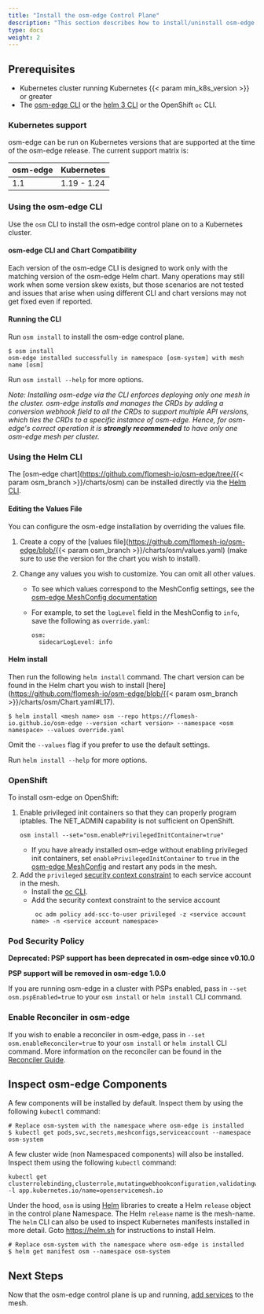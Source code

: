 ```yaml
---
title: "Install the osm-edge Control Plane"
description: "This section describes how to install/uninstall osm-edge on a Kubernetes cluster"
type: docs
weight: 2
---
```


## Prerequisites

- Kubernetes cluster running Kubernetes {{< param min_k8s_version >}} or greater
- The [osm-edge CLI](/docs/guides/cli) or the [helm 3 CLI](https://helm.sh/docs/intro/install/) or the OpenShift `oc` CLI.

### Kubernetes support

osm-edge can be run on Kubernetes versions that are supported at the time of the osm-edge release. The current support matrix is:

| osm-edge          | Kubernetes  |
| ----------------- | ----------- |
| 1.1               | 1.19 - 1.24 |

### Using the osm-edge CLI

Use the `osm` CLI to install the osm-edge control plane on to a Kubernetes cluster.

#### osm-edge CLI and Chart Compatibility

Each version of the osm-edge CLI is designed to work only with the matching version of the osm-edge Helm chart. Many operations may still work when some version skew exists, but those scenarios are not tested and issues that arise when using different CLI and chart versions may not get fixed even if reported.

#### Running the CLI

Run `osm install` to install the osm-edge control plane.

```console
$ osm install
osm-edge installed successfully in namespace [osm-system] with mesh name [osm]
```

Run `osm install --help` for more options.

_Note: Installing osm-edge via the CLI enforces deploying only one mesh in the cluster. osm-edge installs and manages the CRDs by adding a conversion webhook field to all the CRDs to support multiple API versions, which ties the CRDs to a specific instance of osm-edge. Hence, for osm-edge's correct operation it is **strongly recommended** to have only one osm-edge mesh per cluster._

### Using the Helm CLI

The [osm-edge chart](https://github.com/flomesh-io/osm-edge/tree/{{< param osm_branch >}}/charts/osm) can be installed directly via the [Helm CLI](https://helm.sh/docs/intro/install/).

#### Editing the Values File

You can configure the osm-edge installation by overriding the values file.

1. Create a copy of the [values file](https://github.com/flomesh-io/osm-edge/blob/{{< param osm_branch >}}/charts/osm/values.yaml) (make sure to use the version for the chart you wish to install).
1. Change any values you wish to customize. You can omit all other values.

   - To see which values correspond to the MeshConfig settings, see the [osm-edge MeshConfig documentation](/docs/guides/mesh_config)

   - For example, to set the `logLevel` field in the MeshConfig to `info`, save the following as `override.yaml`:
     ```
     osm:
       sidecarLogLevel: info
     ```

#### Helm install

Then run the following `helm install` command. The chart version can be found in the Helm chart you wish to install [here](https://github.com/flomesh-io/osm-edge/blob/{{< param osm_branch >}}/charts/osm/Chart.yaml#L17).

```console
$ helm install <mesh name> osm --repo https://flomesh-io.github.io/osm-edge --version <chart version> --namespace <osm namespace> --values override.yaml
```

Omit the `--values` flag if you prefer to use the default settings.

Run `helm install --help` for more options.

### OpenShift

To install osm-edge on OpenShift:

1. Enable privileged init containers so that they can properly program iptables. The NET_ADMIN capability is not sufficient on OpenShift.
   ```shell
   osm install --set="osm.enablePrivilegedInitContainer=true"
   ```
   - If you have already installed osm-edge without enabling privileged init containers, set `enablePrivilegedInitContainer` to `true` in the [osm-edge MeshConfig](/docs/guides/mesh_config) and restart any pods in the mesh.
1. Add the `privileged` [security context constraint](https://docs.openshift.com/container-platform/4.7/authentication/managing-security-context-constraints.html) to each service account in the mesh.
   - Install the [oc CLI](https://docs.openshift.com/container-platform/4.7/cli_reference/openshift_cli/getting-started-cli.html).
   - Add the security context constraint to the service account
     ```shell
      oc adm policy add-scc-to-user privileged -z <service account name> -n <service account namespace>
     ```

### Pod Security Policy

**Deprecated: PSP support has been deprecated in osm-edge since v0.10.0**

**PSP support will be removed in osm-edge 1.0.0**

If you are running osm-edge in a cluster with PSPs enabled, pass in `--set osm.pspEnabled=true` to your `osm install` or `helm install` CLI command.

### Enable Reconciler in osm-edge

If you wish to enable a reconciler in osm-edge, pass in `--set osm.enableReconciler=true` to your `osm install` or `helm install` CLI command. More information on the reconciler can be found in the [Reconciler Guide](/docs/guides/reconciler).

## Inspect osm-edge Components

A few components will be installed by default. Inspect them by using the following `kubectl` command:

```console
# Replace osm-system with the namespace where osm-edge is installed
$ kubectl get pods,svc,secrets,meshconfigs,serviceaccount --namespace osm-system
```

A few cluster wide (non Namespaced components) will also be installed. Inspect them using the following `kubectl` command:

```console
kubectl get clusterrolebinding,clusterrole,mutatingwebhookconfiguration,validatingwebhookconfigurations -l app.kubernetes.io/name=openservicemesh.io
```

Under the hood, `osm` is using [Helm](https://helm.sh) libraries to create a Helm `release` object in the control plane Namespace. The Helm `release` name is the mesh-name. The `helm` CLI can also be used to inspect Kubernetes manifests installed in more detail. Goto https://helm.sh for instructions to install Helm.

```console
# Replace osm-system with the namespace where osm-edge is installed
$ helm get manifest osm --namespace osm-system
```

## Next Steps

Now that the osm-edge control plane is up and running, [add services](/docs/guides/app_onboarding/) to the mesh.
